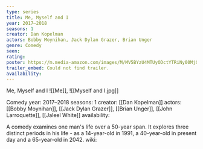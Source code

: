 ```yaml
---
type: series
title: Me, Myself and I
year: 2017–2018
seasons: 1
creator: Dan Kopelman
actors: Bobby Moynihan, Jack Dylan Grazer, Brian Unger
genre: Comedy
seen:
rating: 
poster: https://m.media-amazon.com/images/M/MV5BYzU4MTUyODctYTRiNy00MjQ1LWJiYWYtN2M2ZjNkZDRiOWNkXkEyXkFqcGdeQXVyMjU0OTAwMDc@._V1_SX300.jpg
trailer_embed: Could not find trailer.
availability:
---
```

Me, Myself and I
![[Me]], ![[Myself and I.jpg]]

Comedy
year: 2017–2018
seasons: 1
creator: [[Dan Kopelman]]
actors: [[Bobby Moynihan]], [[Jack Dylan Grazer]], [[Brian Unger]], [[John Larroquette]], [[Jaleel White]]
availability:

A comedy examines one man's life over a 50-year span. It explores three distinct periods in his life - as a 14-year-old in 1991, a 40-year-old in present day and a 65-year-old in 2042.
wiki: 



